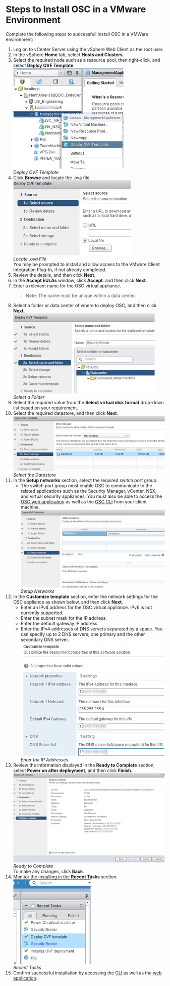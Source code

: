 # Steps to Install OSC in a VMware Environment
Complete the following steps to successfull install OSC in a VMWare environment:

1. Log on to vCenter Server using the vSphere Web Client as the root user.
2. In the vSphere **Home** tab, select **Hosts and Clusters**.
3. Select the required node such as a resource pool, then right-click, and select **Deploy OVF Template**.  
![](images/vmware_deploy_ovf_template.jpg)  
*Deploy OVF Template*
4. Click **Browse** and locate the .ova file.  
![](images/vmware_locate_ova.jpg)  
*Locate .ova File*  
You may be prompted to install and allow access to the VMware Client Integration Plug-In, if not already completed.
5. Review the details, and then click **Next**.
6. In the **Accept EULAs** window, click **Accept**. and then click **Next**.
7. Enter a relevant name for the OSC virtual appliance.
	>Note: The name must be unique within a data center.
8. Select a folder or data center of where to deploy OSC, and then click **Next**.  
![](images/vmware_select_folder.jpg)  
*Select a Folder*
9. Select the required value from the **Select virtual disk format** drop-down list based on your requirement.
10. Select the required datastore, and then click **Next**.  
![](images/vmware_select_datastore.jpg)  
*Select the Datastore*
11. In the **Setup networks** section, select the required switch port group.
	* The switch port group must enable OSC to communicate to the related applications such as the Security Manager, vCenter, NSX, and virtual security appliances. You must also be able to access the [OSC web application](/gettingstarted/accessing.md#user-content-accessing-the-osc-web-application) as well as the [OSC CLI](/gettingstarted/accessing.md#user-content-accessing-osc-through-cli) from your client machine.  
![](images/vmware_setup_networks.jpg)  
*Setup Networks*
12. In the **Customize template** section, enter the network settings for the OSC appliance as shown below, and then click **Next**.
	* Enter an IPv4 address for the OSC virtual appliance. IPv6 is not currently supported.
	* Enter the subnet mask for the IP address.
	* Enter the default gateway IP address.
	* Enter the IPv4 addresses of DNS servers separated by a space. You can specify up to 2 DNS servers; one primary and the other secondary DNS server.  
![](images/vmware_enter_ip.jpg)  
*Enter the IP Addresses*
13. Review the information displayed in the **Ready to Complete** section, select **Power on after deployment**, and then click **Finish**.  
![](images/vmware_ready_to_complete.jpg)  
*Ready to Complete*  
To make any changes, click **Back**.
14. Monitor the installing in the **Recent Tasks** section.  
![](images/vmware_recent_tasks.jpg)  
*Recent Tasks*
15. Confirm successful installation by accessing the [CLI](/gettingstarted/accessing.md#user-content-accessing-osc-through-cli) as well as the [web application](/gettingstarted/accessing.md#user-content-accessing-the-osc-web-application).
